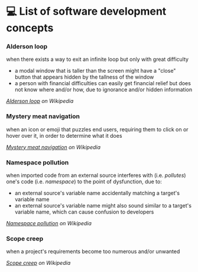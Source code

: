 # 💻 List of software development concepts

### Alderson loop

when there exists a way to exit an infinite loop but only with great difficulty

* a modal window that is taller than the screen might have a "close" button that appears hidden by the tallness of the window
* a person with financial difficulties can easily get financial relief but does not know where and/or how, due to ignorance and/or hidden information

[_Alderson loop_](https://en.wikipedia.org/wiki/Infinite_loop#Alderson_loop) _on Wikipedia_

### Mystery meat navigation

when an icon or emoji that puzzles end users, requiring them to click on or hover over it, in order to determine what it does

[_Mystery meat navigation_](https://en.wikipedia.org/wiki/Mystery_meat_navigation) _on Wikipedia_

### Namespace pollution

when imported code from an external source interferes with (i.e. _pollutes_) one's code (i.e. _namespace_) to the point of dysfunction, due to:

* an external source's variable name accidentally matching a target's variable name
* an external source's variable name might also sound similar to a target's variable name, which can cause confusion to developers

[_Namespace pollution_](https://www.tutorialspoint.com/what-is-global-namespace-pollution-in-javascript) _on Wikipedia_

### Scope creep

when a project's requirements become too numerous and/or unwanted

[_Scope creep_](https://en.wikipedia.org/wiki/Scope_creep) _on Wikipedia_







